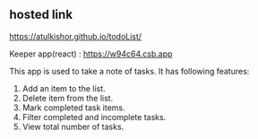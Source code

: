## hosted link
https://atulkishor.github.io/todoList/

Keeper app(react) : https://w94c64.csb.app

This app is used to take a note of tasks. It has following features:
1. Add an item to the list.
2. Delete item from the list.
3. Mark completed task items.
4. Filter completed and incomplete tasks.
5. View total number of tasks.
